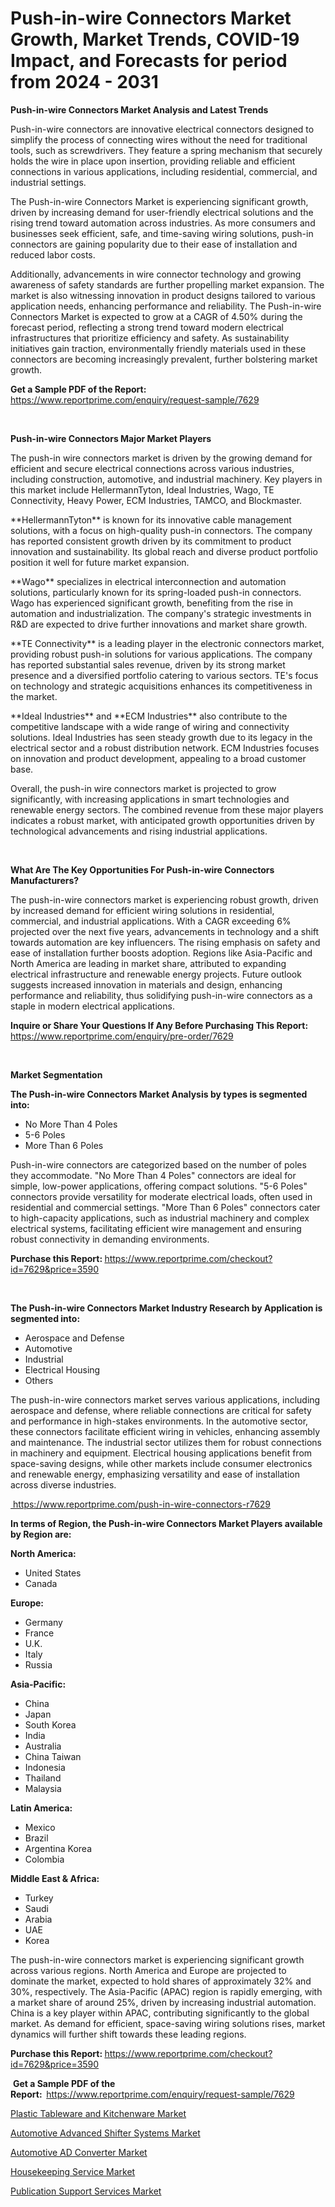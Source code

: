 <p><h1>Push-in-wire Connectors Market Growth, Market Trends, COVID-19 Impact, and Forecasts for period from 2024 - 2031</h1></p><p><strong>Push-in-wire Connectors Market Analysis and Latest Trends</strong></p>
<p><p>Push-in-wire connectors are innovative electrical connectors designed to simplify the process of connecting wires without the need for traditional tools, such as screwdrivers. They feature a spring mechanism that securely holds the wire in place upon insertion, providing reliable and efficient connections in various applications, including residential, commercial, and industrial settings.</p><p>The Push-in-wire Connectors Market is experiencing significant growth, driven by increasing demand for user-friendly electrical solutions and the rising trend toward automation across industries. As more consumers and businesses seek efficient, safe, and time-saving wiring solutions, push-in connectors are gaining popularity due to their ease of installation and reduced labor costs.</p><p>Additionally, advancements in wire connector technology and growing awareness of safety standards are further propelling market expansion. The market is also witnessing innovation in product designs tailored to various application needs, enhancing performance and reliability. The Push-in-wire Connectors Market is expected to grow at a CAGR of 4.50% during the forecast period, reflecting a strong trend toward modern electrical infrastructures that prioritize efficiency and safety. As sustainability initiatives gain traction, environmentally friendly materials used in these connectors are becoming increasingly prevalent, further bolstering market growth.</p></p>
<p><strong>Get a Sample PDF of the Report:&nbsp;</strong> <a href="https://www.reportprime.com/enquiry/request-sample/7629?utm_campaign=1113&utm_medium=2&utm_source=Github&utm_content=ia&utm_term=02102024&utm_id=push-in-wire-connectors">https://www.reportprime.com/enquiry/request-sample/7629</a></p>
<p>&nbsp;</p>
<p><strong>Push-in-wire Connectors Major Market Players</strong></p>
<p><p>The push-in wire connectors market is driven by the growing demand for efficient and secure electrical connections across various industries, including construction, automotive, and industrial machinery. Key players in this market include HellermannTyton, Ideal Industries, Wago, TE Connectivity, Heavy Power, ECM Industries, TAMCO, and Blockmaster.</p><p>**HellermannTyton** is known for its innovative cable management solutions, with a focus on high-quality push-in connectors. The company has reported consistent growth driven by its commitment to product innovation and sustainability. Its global reach and diverse product portfolio position it well for future market expansion.</p><p>**Wago** specializes in electrical interconnection and automation solutions, particularly known for its spring-loaded push-in connectors. Wago has experienced significant growth, benefiting from the rise in automation and industrialization. The company's strategic investments in R&D are expected to drive further innovations and market share growth.</p><p>**TE Connectivity** is a leading player in the electronic connectors market, providing robust push-in solutions for various applications. The company has reported substantial sales revenue, driven by its strong market presence and a diversified portfolio catering to various sectors. TE's focus on technology and strategic acquisitions enhances its competitiveness in the market.</p><p>**Ideal Industries** and **ECM Industries** also contribute to the competitive landscape with a wide range of wiring and connectivity solutions. Ideal Industries has seen steady growth due to its legacy in the electrical sector and a robust distribution network. ECM Industries focuses on innovation and product development, appealing to a broad customer base.</p><p>Overall, the push-in wire connectors market is projected to grow significantly, with increasing applications in smart technologies and renewable energy sectors. The combined revenue from these major players indicates a robust market, with anticipated growth opportunities driven by technological advancements and rising industrial applications.</p></p>
<p>&nbsp;</p>
<p><strong>What Are The Key Opportunities For Push-in-wire Connectors Manufacturers?</strong></p>
<p><p>The push-in-wire connectors market is experiencing robust growth, driven by increased demand for efficient wiring solutions in residential, commercial, and industrial applications. With a CAGR exceeding 6% projected over the next five years, advancements in technology and a shift towards automation are key influencers. The rising emphasis on safety and ease of installation further boosts adoption. Regions like Asia-Pacific and North America are leading in market share, attributed to expanding electrical infrastructure and renewable energy projects. Future outlook suggests increased innovation in materials and design, enhancing performance and reliability, thus solidifying push-in-wire connectors as a staple in modern electrical applications.</p></p>
<p><strong>Inquire or Share Your Questions If Any Before Purchasing This Report:</strong> <a href="https://www.reportprime.com/enquiry/pre-order/7629?utm_campaign=1113&utm_medium=2&utm_source=Github&utm_content=ia&utm_term=02102024&utm_id=push-in-wire-connectors">https://www.reportprime.com/enquiry/pre-order/7629</a></p>
<p>&nbsp;</p>
<p><strong>Market Segmentation</strong></p>
<p><strong>The Push-in-wire Connectors Market Analysis by types is segmented into:</strong></p>
<p><ul><li>No More Than 4 Poles</li><li>5-6 Poles</li><li>More Than 6 Poles</li></ul></p>
<p><p>Push-in-wire connectors are categorized based on the number of poles they accommodate. "No More Than 4 Poles" connectors are ideal for simple, low-power applications, offering compact solutions. "5-6 Poles" connectors provide versatility for moderate electrical loads, often used in residential and commercial settings. "More Than 6 Poles" connectors cater to high-capacity applications, such as industrial machinery and complex electrical systems, facilitating efficient wire management and ensuring robust connectivity in demanding environments.</p></p>
<p><strong>Purchase this Report:&nbsp;</strong><a href="https://www.reportprime.com/checkout?id=7629&price=3590&utm_campaign=1113&utm_medium=2&utm_source=Github&utm_content=ia&utm_term=02102024&utm_id=push-in-wire-connectors">https://www.reportprime.com/checkout?id=7629&price=3590</a></p>
<p>&nbsp;</p>
<p><strong>The Push-in-wire Connectors Market Industry Research by Application is segmented into:</strong></p>
<p><ul><li>Aerospace and Defense</li><li>Automotive</li><li>Industrial</li><li>Electrical Housing</li><li>Others</li></ul></p>
<p><p>The push-in-wire connectors market serves various applications, including aerospace and defense, where reliable connections are critical for safety and performance in high-stakes environments. In the automotive sector, these connectors facilitate efficient wiring in vehicles, enhancing assembly and maintenance. The industrial sector utilizes them for robust connections in machinery and equipment. Electrical housing applications benefit from space-saving designs, while other markets include consumer electronics and renewable energy, emphasizing versatility and ease of installation across diverse industries.</p></p>
<p><a href="https://www.reportprime.com/push-in-wire-connectors-r7629?utm_campaign=1113&utm_medium=2&utm_source=Github&utm_content=ia&utm_term=02102024&utm_id=push-in-wire-connectors">&nbsp;https://www.reportprime.com/push-in-wire-connectors-r7629</a></p>
<p><strong>In terms of Region, the Push-in-wire Connectors Market Players available by Region are:</strong></p>
<p>
    <p> <strong> North America: </strong>
        <ul>
            <li>United States</li>
            <li>Canada</li>
        </ul>
        </p> 
    <p> <strong> Europe: </strong>
        <ul>
            <li>Germany</li>
            <li>France</li>
            <li>U.K.</li>
            <li>Italy</li>
            <li>Russia</li>
        </ul>
        </p> 
    <p> <strong> Asia-Pacific: </strong>
        <ul>
            <li>China</li>
            <li>Japan</li>
            <li>South Korea</li>
            <li>India</li>
            <li>Australia</li>
            <li>China Taiwan</li>
            <li>Indonesia</li>
            <li>Thailand</li>
            <li>Malaysia</li>
        </ul>
        </p> 
    <p> <strong> Latin America: </strong>
        <ul>
            <li>Mexico</li>
            <li>Brazil</li>
            <li>Argentina Korea</li>
            <li>Colombia</li>
        </ul>
        </p> 
    <p> <strong> Middle East & Africa: </strong>
        <ul>
            <li>Turkey</li>
            <li>Saudi</li>
            <li>Arabia</li>
            <li>UAE</li>
            <li>Korea</li>
        </ul>
    </p>
    </p>
<p><p>The push-in-wire connectors market is experiencing significant growth across various regions. North America and Europe are projected to dominate the market, expected to hold shares of approximately 32% and 30%, respectively. The Asia-Pacific (APAC) region is rapidly emerging, with a market share of around 25%, driven by increasing industrial automation. China is a key player within APAC, contributing significantly to the global market. As demand for efficient, space-saving wiring solutions rises, market dynamics will further shift towards these leading regions.</p></p>
<p><strong>Purchase this Report: </strong><a href="https://www.reportprime.com/checkout?id=7629&price=3590&utm_campaign=1113&utm_medium=2&utm_source=Github&utm_content=ia&utm_term=02102024&utm_id=push-in-wire-connectors">https://www.reportprime.com/checkout?id=7629&price=3590</a></p>
<p>&nbsp;<strong>Get a Sample PDF of the Report:&nbsp;&nbsp;</strong><a href="https://www.reportprime.com/enquiry/request-sample/7629?utm_campaign=1113&utm_medium=2&utm_source=Github&utm_content=ia&utm_term=02102024&utm_id=push-in-wire-connectors">https://www.reportprime.com/enquiry/request-sample/7629</a></p>
<p><strong></strong></p>
<p><p><a href="https://issuu.com/reportprime-2/docs/plastic-tableware-and-kitchenware-m_3f32ff6875e724?utm_campaign=1113&utm_medium=2&utm_source=Github&utm_content=ia&utm_term=02102024&utm_id=push-in-wire-connectors">Plastic Tableware and Kitchenware Market</a></p><p><a href="https://issuu.com/reportprime-2/docs/automotive-advanced-shifter-systems_0e8f627002bd75?utm_campaign=1113&utm_medium=2&utm_source=Github&utm_content=ia&utm_term=02102024&utm_id=push-in-wire-connectors">Automotive Advanced Shifter Systems Market</a></p><p><a href="https://medium.com/@myronobertrtys5475654/automotive-ad-converter-market-evolution-global-trends-and-regional-dynamics-2024-2031-25622cfab211?utm_campaign=1113&utm_medium=2&utm_source=Github&utm_content=ia&utm_term=02102024&utm_id=push-in-wire-connectors">Automotive AD Converter Market</a></p><p><a href="https://www.linkedin.com/pulse/how-housekeeping-service-market-evolve-growth-analysis-year-whoxe?utm_campaign=1113&utm_medium=2&utm_source=Github&utm_content=ia&utm_term=02102024&utm_id=push-in-wire-connectors">Housekeeping Service Market</a></p><p><a href="https://www.linkedin.com/pulse/publication-support-services-market-size-growth-trends-statistics-s9roe?utm_campaign=1113&utm_medium=2&utm_source=Github&utm_content=ia&utm_term=02102024&utm_id=push-in-wire-connectors">Publication Support Services Market</a></p></p>